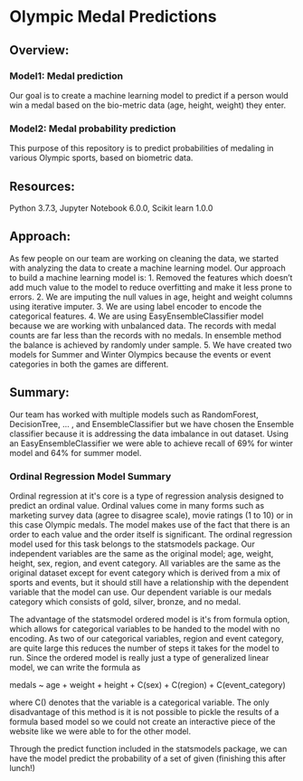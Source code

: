 # Olympic Medal Predictions

## Overview:
### Model1: Medal prediction
Our goal is to create a machine learning model to predict if a person would win a medal based on the bio-metric data  (age, height, weight) they enter. 

### Model2: Medal probability prediction
This purpose of this repository is to predict probabilities of medaling in various Olympic sports, based on biometric data. 
## Resources: 
Python 3.7.3, Jupyter Notebook 6.0.0, Scikit learn 1.0.0

## Approach:

As few people on our team are working on cleaning the data, we started with analyzing the data to create a machine learning model. Our approach to build a machine learning model is:
	1. Removed the features which doesn’t add much value to the model to reduce overfitting and make it less prone to errors.
	2. We are imputing the null values in age, height and weight columns using iterative imputer.
	3. We are using label encoder to encode the categorical features.
	4. We are using EasyEnsembleClassifier model because we are working with unbalanced data. The records with medal counts are far less than the records with no medals. In ensemble method the balance is achieved by randomly under sample.
	5. We have created two models for Summer and Winter Olympics because the events or event categories in both the games are different.

## Summary:
Our team has worked with multiple models such as RandomForest, DecisionTree, … , and EnsembleClassifier but we have chosen the Ensemble classifier because it is addressing the data imbalance in out dataset.
Using an EasyEnsembleClassifier we were able to achieve recall of 69% for winter model and 64% for summer model.


### Ordinal Regression Model Summary

Ordinal regression at it's core is a type of regression analysis designed to predict an ordinal value. Ordinal values come in many forms such as marketing survey data (agree to disagree scale), movie ratings (1 to 10) or in this case Olympic medals. The model makes use of the fact that there is an order to each value and the order itself is significant. The ordinal regression model used for this task belongs to the statsmodels package. Our independent variables are the same as the original model; age, weight, height, sex, region, and event category. All variables are the same as the original dataset except for event category which is derived from a mix of sports and events, but it should still have a relationship with the dependent variable that the model can use. Our dependent variable is our medals category which consists of gold, silver, bronze, and no medal.

The advantage of the statsmodel ordered model is it's from formula option, which allows for categorical variables to be handed to the model with no encoding. As two of our categorical variables, region and event category, are quite large this reduces the number of steps it takes for the model to run. Since the ordered model is really just a type of generalized linear model, we can write the formula as

medals ~ age + weight + height + C(sex) + C(region) + C(event_category)

where C() denotes that the variable is a categorical variable. The only disadvantage of this method is it is not possible to pickle the results of a formula based model so we could not create an interactive piece of the website like we were able to for the other model.

Through the predict function included in the statsmodels package, we can have the model predict the probability of a set of given (finishing this after lunch!)


